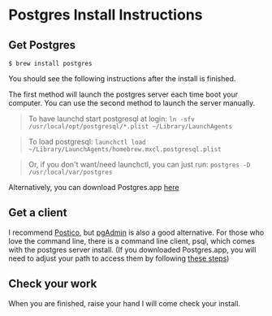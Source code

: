 # Postgres Install Instructions

## Get Postgres

```
$ brew install postgres
```

You should see the following instructions after the install is finished.

The first method will launch the postgres server each time boot your computer. You can use the second method to launch the server manually.
> To have launchd start postgresql at login:
  `ln -sfv /usr/local/opt/postgresql/*.plist ~/Library/LaunchAgents`
  
>To load postgresql:
  `launchctl load ~/Library/LaunchAgents/homebrew.mxcl.postgresql.plist`

>Or, if you don't want/need launchctl, you can just run:
  `postgres -D /usr/local/var/postgres`


Alternatively, you can download Postgres.app [here](http://postgresapp.com/)

## Get a client

I recommend [Postico](https://eggerapps.at/postico/), but [pgAdmin](http://www.pgadmin.org/download/macosx.php) is also a good alternative. For those who love the command line, there is a command line client, psql, which comes with the postgres server install. (If you downloaded Postgres.app, you will need to adjust your path to access them by following [these steps](http://postgresapp.com/documentation/cli-tools.html))

## Check your work

When you are finished, raise your hand I will come check your install.
